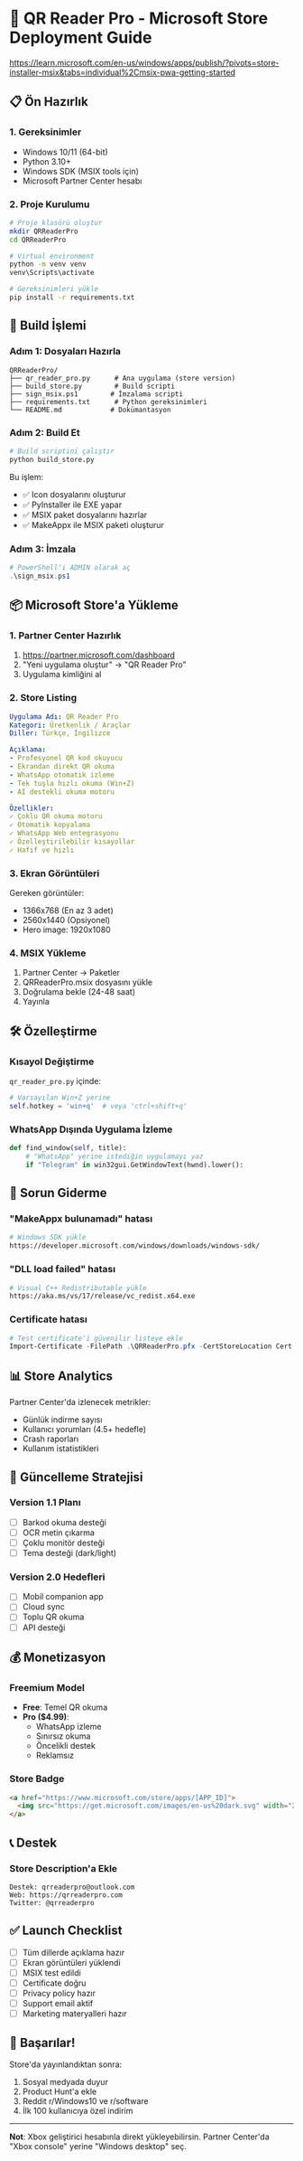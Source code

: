 # 🚀 QR Reader Pro - Microsoft Store Deployment Guide
https://learn.microsoft.com/en-us/windows/apps/publish/?pivots=store-installer-msix&tabs=individual%2Cmsix-pwa-getting-started

## 📋 Ön Hazırlık

### 1. Gereksinimler
- Windows 10/11 (64-bit)
- Python 3.10+
- Windows SDK (MSIX tools için)
- Microsoft Partner Center hesabı

### 2. Proje Kurulumu
```bash
# Proje klasörü oluştur
mkdir QRReaderPro
cd QRReaderPro

# Virtual environment
python -m venv venv
venv\Scripts\activate

# Gereksinimleri yükle
pip install -r requirements.txt
```

## 🔨 Build İşlemi

### Adım 1: Dosyaları Hazırla
```
QRReaderPro/
├── qr_reader_pro.py      # Ana uygulama (store version)
├── build_store.py        # Build scripti
├── sign_msix.ps1        # İmzalama scripti
├── requirements.txt      # Python gereksinimleri
└── README.md            # Dokümantasyon
```

### Adım 2: Build Et
```bash
# Build scriptini çalıştır
python build_store.py
```

Bu işlem:
- ✅ Icon dosyalarını oluşturur
- ✅ PyInstaller ile EXE yapar
- ✅ MSIX paket dosyalarını hazırlar
- ✅ MakeAppx ile MSIX paketi oluşturur

### Adım 3: İmzala
```powershell
# PowerShell'i ADMIN olarak aç
.\sign_msix.ps1
```

## 📦 Microsoft Store'a Yükleme

### 1. Partner Center Hazırlık
1. https://partner.microsoft.com/dashboard
2. "Yeni uygulama oluştur" → "QR Reader Pro"
3. Uygulama kimliğini al

### 2. Store Listing
```yaml
Uygulama Adı: QR Reader Pro
Kategori: Üretkenlik / Araçlar
Diller: Türkçe, İngilizce

Açıklama:
- Profesyonel QR kod okuyucu
- Ekrandan direkt QR okuma
- WhatsApp otomatik izleme
- Tek tuşla hızlı okuma (Win+Z)
- AI destekli okuma motoru

Özellikler:
✓ Çoklu QR okuma motoru
✓ Otomatik kopyalama
✓ WhatsApp Web entegrasyonu
✓ Özelleştirilebilir kısayollar
✓ Hafif ve hızlı
```

### 3. Ekran Görüntüleri
Gereken görüntüler:
- 1366x768 (En az 3 adet)
- 2560x1440 (Opsiyonel)
- Hero image: 1920x1080

### 4. MSIX Yükleme
1. Partner Center → Paketler
2. QRReaderPro.msix dosyasını yükle
3. Doğrulama bekle (24-48 saat)
4. Yayınla

## 🛠️ Özelleştirme

### Kısayol Değiştirme
`qr_reader_pro.py` içinde:
```python
# Varsayılan Win+Z yerine
self.hotkey = 'win+q'  # veya 'ctrl+shift+q'
```

### WhatsApp Dışında Uygulama İzleme
```python
def find_window(self, title):
    # "WhatsApp" yerine istediğin uygulamayı yaz
    if "Telegram" in win32gui.GetWindowText(hwnd).lower():
```

## 🐛 Sorun Giderme

### "MakeAppx bulunamadı" hatası
```bash
# Windows SDK yükle
https://developer.microsoft.com/windows/downloads/windows-sdk/
```

### "DLL load failed" hatası
```bash
# Visual C++ Redistributable yükle
https://aka.ms/vs/17/release/vc_redist.x64.exe
```

### Certificate hatası
```powershell
# Test certificate'i güvenilir listeye ekle
Import-Certificate -FilePath .\QRReaderPro.pfx -CertStoreLocation Cert:\LocalMachine\TrustedPeople
```

## 📊 Store Analytics

Partner Center'da izlenecek metrikler:
- Günlük indirme sayısı
- Kullanıcı yorumları (4.5+ hedefle)
- Crash raporları
- Kullanım istatistikleri

## 🚀 Güncelleme Stratejisi

### Version 1.1 Planı
- [ ] Barkod okuma desteği
- [ ] OCR metin çıkarma
- [ ] Çoklu monitör desteği
- [ ] Tema desteği (dark/light)

### Version 2.0 Hedefleri
- [ ] Mobil companion app
- [ ] Cloud sync
- [ ] Toplu QR okuma
- [ ] API desteği

## 💰 Monetizasyon

### Freemium Model
- **Free**: Temel QR okuma
- **Pro ($4.99)**: 
  - WhatsApp izleme
  - Sınırsız okuma
  - Öncelikli destek
  - Reklamsız

### Store Badge
```html
<a href="https://www.microsoft.com/store/apps/[APP_ID]">
  <img src="https://get.microsoft.com/images/en-us%20dark.svg" width="200"/>
</a>
```

## 📞 Destek

### Store Description'a Ekle
```
Destek: qrreaderpro@outlook.com
Web: https://qrreaderpro.com
Twitter: @qrreaderpro
```

## ✅ Launch Checklist

- [ ] Tüm dillerde açıklama hazır
- [ ] Ekran görüntüleri yüklendi
- [ ] MSIX test edildi
- [ ] Certificate doğru
- [ ] Privacy policy hazır
- [ ] Support email aktif
- [ ] Marketing materyalleri hazır

## 🎉 Başarılar!

Store'da yayınlandıktan sonra:
1. Sosyal medyada duyur
2. Product Hunt'a ekle
3. Reddit r/Windows10 ve r/software
4. İlk 100 kullanıcıya özel indirim

---

**Not**: Xbox geliştirici hesabınla direkt yükleyebilirsin. Partner Center'da "Xbox console" yerine "Windows desktop" seç.